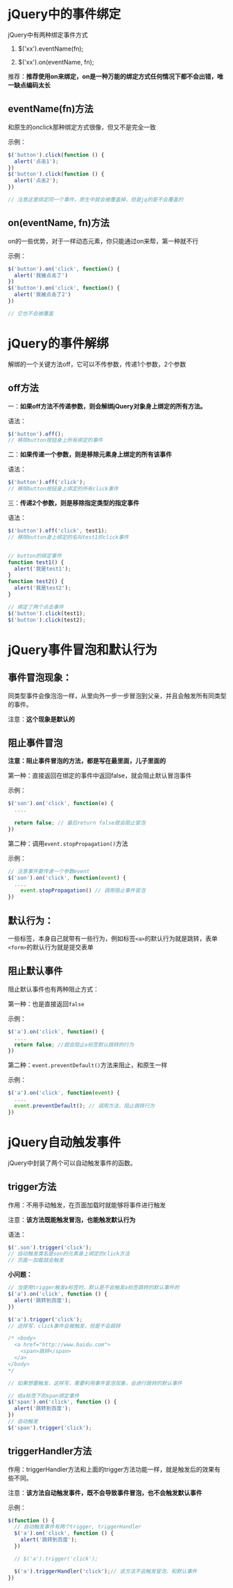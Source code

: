 # jQuery中的事件绑定

jQuery中有两种绑定事件方式

1. $('xx').eventName(fn);

2. $('xx').on(eventName, fn);

推荐：**推荐使用on来绑定，on是一种万能的绑定方式任何情况下都不会出错，唯一缺点编码太长**

## eventName(fn)方法

和原生的onclick那种绑定方式很像，但又不是完全一致

示例：

```js
$('button').click(function () {
  alert('点击1');
})
$('button').click(function () {
  alert('点击2');
})

// 注意这里绑定同一个事件，原生中就会被覆盖掉，但是jq的是不会覆盖的
```





## on(eventName, fn)方法

on的一些优势，对于一样动态元素，你只能通过on来帮，第一种就不行

示例：

```js
$('button').on('click', function() {
  alert('我被点击了')
})
$('button').on('click', function() {
  alert('我被点击了2')
})

// 它也不会被覆盖
```





# jQuery的事件解绑

解绑的一个关键方法off，它可以不传参数，传递1个参数，2个参数



## off方法

一：**如果off方法不传递参数，则会解绑jQuery对象身上绑定的所有方法。**

语法：

```js
$('button').off();
// 移除button按钮身上所有绑定的事件
```







二：**如果传递一个参数，则是移除元素身上绑定的所有该事件**

语法：

```js
$('button').off('click');
// 移除button按钮身上绑定的所有click事件
```





三：**传递2个参数，则是移除指定类型的指定事件**

语法：

```js
$('button').off('click', test1);
// 移除button身上绑定的名叫test1的click事件


// button的绑定事件
function test1() {
  alert('我是test1');
}
function test2() {
  alert('我是test2');
}

// 绑定了两个点击事件
$('button').click(test1);
$('button').click(test2);
```





# jQuery事件冒泡和默认行为

## 事件冒泡现象：

同类型事件会像泡泡一样，从里向外一步一步冒泡到父亲，并且会触发所有同类型的事件。

注意：**这个现象是默认的**

## 阻止事件冒泡

**注意：阻止事件冒泡的方法，都是写在最里面，儿子里面的**

第一种：直接返回在绑定的事件中返回false，就会阻止默认冒泡事件

示例：

```js
$('son').on('click', function(e) {
  ....
  
  return false; // 最后return false就会阻止冒泡
})
```



第二种：调用`event.stopPropagation()`方法

示例：

```js
// 注意事件要传递一个参数event
$('son').on('click', function(event) {
  ....
 	event.stopPropagation() // 调用阻止事件冒泡
})
```





## 默认行为：

一些标签，本身自己就带有一些行为，例如标签`<a>`的默认行为就是跳转，表单`<form>`的默认行为就是提交表单



##  阻止默认事件

阻止默认事件也有两种阻止方式：

第一种：也是直接返回`false`

示例：

```js
$('a').on('click', function() {
  ....
  return false; //就会阻止a标签默认跳转的行为
})
```



第二种：`event.preventDefault()`方法来阻止，和原生一样

示例：

```js
$('a').on('click', function(event) {
  ....
  event.preventDefault(); // 调用方法，阻止跳转行为
})
```





# jQuery自动触发事件

jQuery中封装了两个可以自动触发事件的函数。



## trigger方法

作用：不用手动触发，在页面加载时就能够将事件进行触发

注意：**该方法既能触发冒泡，也能触发默认行为**

语法：

```js
$('.son').trigger('click');
// 自动触发类名是son的元素身上绑定的click方法
// 页面一加载就会触发
```

**小问题：**

```js
// 当使用trigger触发a标签时，默认是不会触发a标签跳转的默认事件的
$('a').on('click', function () {
  alert('跳转到百度');
})

$('a').trigger('click');
// 这样写，click事件会被触发，但是不会跳转

/* <body>
  <a href="http://www.baidu.com">
    <span>跳转</span>
  </a>
</body>
*/

// 如果想要触发，这样写，需要利用事件冒泡现象，会进行跳转的默认事件

// 给a标签下的span绑定事件
$('span').on('click', function () {
  alert('跳转到百度');
})
// 自动触发
$('span').trigger('click');
```







## triggerHandler方法

作用：triggerHandler方法和上面的trigger方法功能一样，就是触发后的效果有些不同。

注意：**该方法自动触发事件，既不会导致事件冒泡，也不会触发默认事件**

示例：

```js
$(function () {
  // 自动触发事件有两个trigger, triggerHandler
  $('a').on('click', function () {
    alert('跳转到百度');
  })

  // $('a').trigger('click');

  $('a').triggerHandler('click');// 该方法不会触发冒泡，和默认事件
})
```

